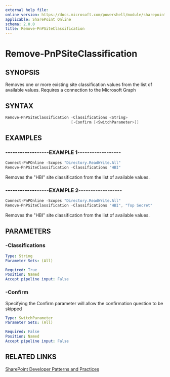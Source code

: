```yaml
---
external help file:
online version: https://docs.microsoft.com/powershell/module/sharepoint-pnp/remove-pnpsiteclassification
applicable: SharePoint Online
schema: 2.0.0
title: Remove-PnPSiteClassification
---
```


# Remove-PnPSiteClassification

## SYNOPSIS
Removes one or more existing site classification values from the list of available values. Requires a connection to the Microsoft Graph

## SYNTAX 

```powershell
Remove-PnPSiteClassification -Classifications <String>
                             [-Confirm [<SwitchParameter>]]
```

## EXAMPLES

### ------------------EXAMPLE 1------------------
```powershell
Connect-PnPOnline -Scopes "Directory.ReadWrite.All"
Remove-PnPSiteClassification -Classifications "HBI"
```

Removes the "HBI" site classification from the list of available values.

### ------------------EXAMPLE 2------------------
```powershell
Connect-PnPOnline -Scopes "Directory.ReadWrite.All"
Remove-PnPSiteClassification -Classifications "HBI", "Top Secret"
```

Removes the "HBI" site classification from the list of available values.

## PARAMETERS

### -Classifications


```yaml
Type: String
Parameter Sets: (All)

Required: True
Position: Named
Accept pipeline input: False
```

### -Confirm
Specifying the Confirm parameter will allow the confirmation question to be skipped

```yaml
Type: SwitchParameter
Parameter Sets: (All)

Required: False
Position: Named
Accept pipeline input: False
```

## RELATED LINKS

[SharePoint Developer Patterns and Practices](https://aka.ms/sppnp)